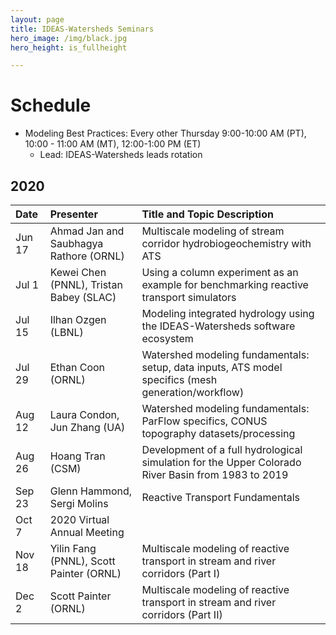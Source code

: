 ```yaml
---
layout: page
title: IDEAS-Watersheds Seminars
hero_image: /img/black.jpg
hero_height: is_fullheight

---
```


# Schedule
* Modeling Best Practices: Every other Thursday 9:00-10:00 AM (PT), 10:00 - 11:00 AM (MT), 12:00-1:00 PM (ET)
  - Lead:  IDEAS-Watersheds leads rotation

## 2020

| Date     |  Presenter                             | Title and Topic Description                    |
|:---------|:---------------------------------------|:-----------------------------------------------|
| Jun 17  |Ahmad Jan and Saubhagya Rathore (ORNL)  | Multiscale modeling of stream corridor hydrobiogeochemistry with ATS | 
| Jul 1   |Kewei Chen (PNNL), Tristan Babey (SLAC) | Using a column experiment as an example for benchmarking reactive transport simulators |
| Jul 15  |Ilhan Ozgen (LBNL)                      | Modeling integrated hydrology using the IDEAS-Watersheds software ecosystem |
| Jul 29  | Ethan Coon (ORNL)                      | Watershed modeling fundamentals: setup, data inputs, ATS model specifics (mesh generation/workflow) |
| Aug 12   | Laura Condon, Jun Zhang (UA)           | Watershed modeling fundamentals: ParFlow specifics, CONUS topography datasets/processing |
| Aug 26   | Hoang Tran (CSM)                       | Development of a full hydrological simulation for the Upper Colorado River Basin from 1983 to 2019 |
| Sep 23  | Glenn Hammond, Sergi Molins            | Reactive Transport Fundamentals |
| Oct 7    | 2020 Virtual Annual Meeting            | |
| Nov 18   |  Yilin Fang (PNNL), Scott Painter (ORNL) | Multiscale modeling of reactive transport in stream and river corridors (Part I) |
| Dec 2    | Scott Painter (ORNL)                   | Multiscale modeling of reactive transport in stream and river corridors (Part II) |




